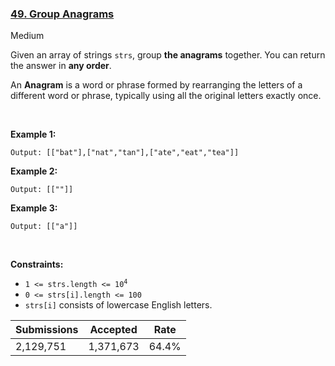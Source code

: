 ### [49. Group Anagrams](https://leetcode.com/problems/group-anagrams)

Medium

Given an array of strings `` strs ``, group __the anagrams__ together. You can return the answer in __any order__.

An __Anagram__ is a word or phrase formed by rearranging the letters of a different word or phrase, typically using all the original letters exactly once.

 

__Example 1:__

```Input: strs = ["eat","tea","tan","ate","nat","bat"]
Output: [["bat"],["nat","tan"],["ate","eat","tea"]]
```

__Example 2:__

```Input: strs = [""]
Output: [[""]]
```

__Example 3:__

```Input: strs = ["a"]
Output: [["a"]]
```

 

__Constraints:__

*   <code>1 <= strs.length <= 10<sup>4</sup></code>
*   `` 0 <= strs[i].length <= 100 ``
*   `` strs[i] `` consists of lowercase English letters.

| Submissions    | Accepted     | Rate   |
| -------------- | ------------ | ------ |
| 2,129,751 | 1,371,673 | 64.4% |